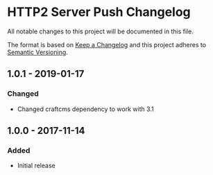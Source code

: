 # HTTP2 Server Push Changelog

All notable changes to this project will be documented in this file.

The format is based on [Keep a Changelog](http://keepachangelog.com/) and this project adheres to [Semantic Versioning](http://semver.org/).

## 1.0.1 - 2019-01-17
### Changed
- Changed craftcms dependency to work with 3.1

## 1.0.0 - 2017-11-14
### Added
- Initial release
